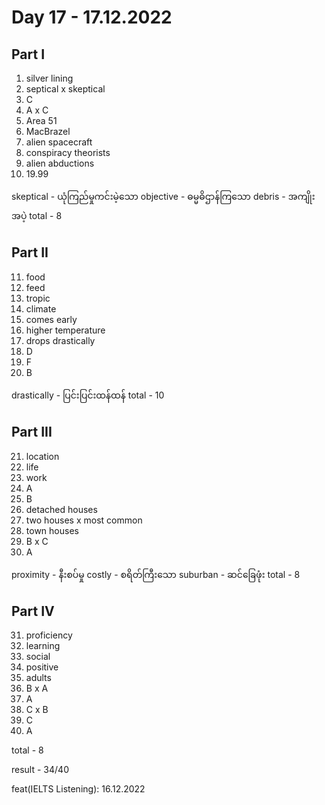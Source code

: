# Day 17 - 17.12.2022

## Part I

1. silver lining
2. septical x skeptical
3. C
4. A x C
5. Area 51
6. MacBrazel
7. alien spacecraft
8. conspiracy theorists
9. alien abductions
10. 19.99

skeptical - ယုံကြည်မှုကင်းမဲ့သော
objective - ဓမ္မဓိဌာန်ကြသော
debris - အကျိုးအပဲ့
total - 8

## Part II

11. food
12. feed
13. tropic
14. climate
15. comes early
16. higher temperature
17. drops drastically
18. D
19. F
20. B

drastically - ပြင်းပြင်းထန်ထန်
total - 10

## Part III

21. location
22. life
23. work
24. A
25. B
26. detached houses
27. two houses x most common
28. town houses
29. B x C
30. A

proximity - နီးစပ်မှု
costly - စရိတ်ကြီးသော
suburban - ဆင်ခြေဖုံး
total - 8

## Part IV

31. proficiency
32. learning
33. social
34. positive
35. adults
36. B x A
37. A
38. C x B
39. C
40. A

total - 8

result - 34/40

 feat(IELTS Listening): 16.12.2022